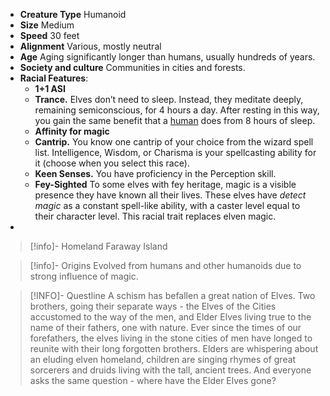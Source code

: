 - **Creature Type** Humanoid
- **Size** Medium
- **Speed** 30 feet
- **Alignment** Various, mostly neutral
- **Age** Aging significantly longer than humans, usually hundreds of years.
- **Society and culture** Communities in cities and forests.
- **Racial Features**:
	- **1+1 ASI**
	- **Trance.** Elves don’t need to sleep. Instead, they meditate deeply, remaining semiconscious, for 4 hours a day. After resting in this way, you gain the same benefit that a [human](https://www.worldanvil.com/w/eberron-froboyx/a/human-article) does from 8 hours of sleep.
	- **Affinity for magic**
	- **Cantrip.** You know one cantrip of your choice from the wizard spell list. Intelligence, Wisdom, or Charisma is your spellcasting ability for it (choose when you select this race).
	- **Keen Senses.** You have proficiency in the Perception skill.
	- **Fey-Sighted**  To some elves with fey heritage, magic is a visible presence they have known all their lives. These elves have _detect magic_ as a constant spell-like ability, with a caster level equal to their character level. This racial trait replaces elven magic.
- 
> [!info]- Homeland
> Faraway Island

> [!info]- Origins
> Evolved from humans and other humanoids due to strong influence of magic.

> [!INFO]- Questline
> A schism has befallen a great nation of Elves. Two brothers, going their separate ways - the Elves of the Cities accustomed to the way of the men, and Elder Elves living true to the name of their fathers, one with  nature. Ever since the times of our forefathers, the elves living in the stone cities of men have longed to reunite with their long forgotten brothers. Elders are whispering about an eluding elven homeland, children are singing rhymes of great sorcerers and druids living with the tall, ancient trees. And everyone asks the same question - where have the Elder Elves gone?
